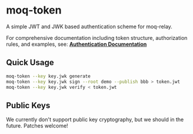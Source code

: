 # moq-token

A simple JWT and JWK based authentication scheme for moq-relay.

For comprehensive documentation including token structure, authorization rules, and examples, see:
**[Authentication Documentation](../../docs/auth.md)**

## Quick Usage
```bash
moq-token --key key.jwk generate
moq-token --key key.jwk sign --root demo --publish bbb > token.jwt
moq-token --key key.jwk verify < token.jwt
```

## Public Keys
We currently don't support public key cryptography, but we should in the future.
Patches welcome!
